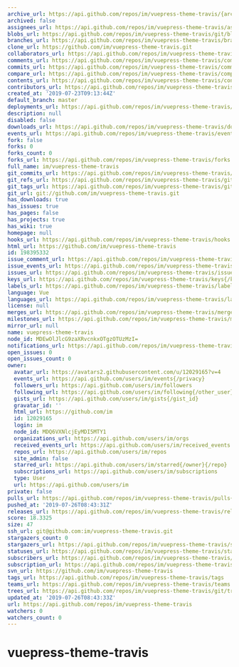 ```yaml
---
archive_url: https://api.github.com/repos/im/vuepress-theme-travis/{archive_format}{/ref}
archived: false
assignees_url: https://api.github.com/repos/im/vuepress-theme-travis/assignees{/user}
blobs_url: https://api.github.com/repos/im/vuepress-theme-travis/git/blobs{/sha}
branches_url: https://api.github.com/repos/im/vuepress-theme-travis/branches{/branch}
clone_url: https://github.com/im/vuepress-theme-travis.git
collaborators_url: https://api.github.com/repos/im/vuepress-theme-travis/collaborators{/collaborator}
comments_url: https://api.github.com/repos/im/vuepress-theme-travis/comments{/number}
commits_url: https://api.github.com/repos/im/vuepress-theme-travis/commits{/sha}
compare_url: https://api.github.com/repos/im/vuepress-theme-travis/compare/{base}...{head}
contents_url: https://api.github.com/repos/im/vuepress-theme-travis/contents/{+path}
contributors_url: https://api.github.com/repos/im/vuepress-theme-travis/contributors
created_at: '2019-07-23T09:13:44Z'
default_branch: master
deployments_url: https://api.github.com/repos/im/vuepress-theme-travis/deployments
description: null
disabled: false
downloads_url: https://api.github.com/repos/im/vuepress-theme-travis/downloads
events_url: https://api.github.com/repos/im/vuepress-theme-travis/events
fork: false
forks: 0
forks_count: 0
forks_url: https://api.github.com/repos/im/vuepress-theme-travis/forks
full_name: im/vuepress-theme-travis
git_commits_url: https://api.github.com/repos/im/vuepress-theme-travis/git/commits{/sha}
git_refs_url: https://api.github.com/repos/im/vuepress-theme-travis/git/refs{/sha}
git_tags_url: https://api.github.com/repos/im/vuepress-theme-travis/git/tags{/sha}
git_url: git://github.com/im/vuepress-theme-travis.git
has_downloads: true
has_issues: true
has_pages: false
has_projects: true
has_wiki: true
homepage: null
hooks_url: https://api.github.com/repos/im/vuepress-theme-travis/hooks
html_url: https://github.com/im/vuepress-theme-travis
id: 198395332
issue_comment_url: https://api.github.com/repos/im/vuepress-theme-travis/issues/comments{/number}
issue_events_url: https://api.github.com/repos/im/vuepress-theme-travis/issues/events{/number}
issues_url: https://api.github.com/repos/im/vuepress-theme-travis/issues{/number}
keys_url: https://api.github.com/repos/im/vuepress-theme-travis/keys{/key_id}
labels_url: https://api.github.com/repos/im/vuepress-theme-travis/labels{/name}
language: Vue
languages_url: https://api.github.com/repos/im/vuepress-theme-travis/languages
license: null
merges_url: https://api.github.com/repos/im/vuepress-theme-travis/merges
milestones_url: https://api.github.com/repos/im/vuepress-theme-travis/milestones{/number}
mirror_url: null
name: vuepress-theme-travis
node_id: MDEwOlJlcG9zaXRvcnkxOTgzOTUzMzI=
notifications_url: https://api.github.com/repos/im/vuepress-theme-travis/notifications{?since,all,participating}
open_issues: 0
open_issues_count: 0
owner:
  avatar_url: https://avatars2.githubusercontent.com/u/12029165?v=4
  events_url: https://api.github.com/users/im/events{/privacy}
  followers_url: https://api.github.com/users/im/followers
  following_url: https://api.github.com/users/im/following{/other_user}
  gists_url: https://api.github.com/users/im/gists{/gist_id}
  gravatar_id: ''
  html_url: https://github.com/im
  id: 12029165
  login: im
  node_id: MDQ6VXNlcjEyMDI5MTY1
  organizations_url: https://api.github.com/users/im/orgs
  received_events_url: https://api.github.com/users/im/received_events
  repos_url: https://api.github.com/users/im/repos
  site_admin: false
  starred_url: https://api.github.com/users/im/starred{/owner}{/repo}
  subscriptions_url: https://api.github.com/users/im/subscriptions
  type: User
  url: https://api.github.com/users/im
private: false
pulls_url: https://api.github.com/repos/im/vuepress-theme-travis/pulls{/number}
pushed_at: '2019-07-26T08:43:31Z'
releases_url: https://api.github.com/repos/im/vuepress-theme-travis/releases{/id}
score: 18.3325
size: 47
ssh_url: git@github.com:im/vuepress-theme-travis.git
stargazers_count: 0
stargazers_url: https://api.github.com/repos/im/vuepress-theme-travis/stargazers
statuses_url: https://api.github.com/repos/im/vuepress-theme-travis/statuses/{sha}
subscribers_url: https://api.github.com/repos/im/vuepress-theme-travis/subscribers
subscription_url: https://api.github.com/repos/im/vuepress-theme-travis/subscription
svn_url: https://github.com/im/vuepress-theme-travis
tags_url: https://api.github.com/repos/im/vuepress-theme-travis/tags
teams_url: https://api.github.com/repos/im/vuepress-theme-travis/teams
trees_url: https://api.github.com/repos/im/vuepress-theme-travis/git/trees{/sha}
updated_at: '2019-07-26T08:43:33Z'
url: https://api.github.com/repos/im/vuepress-theme-travis
watchers: 0
watchers_count: 0
---
```


# vuepress-theme-travis
